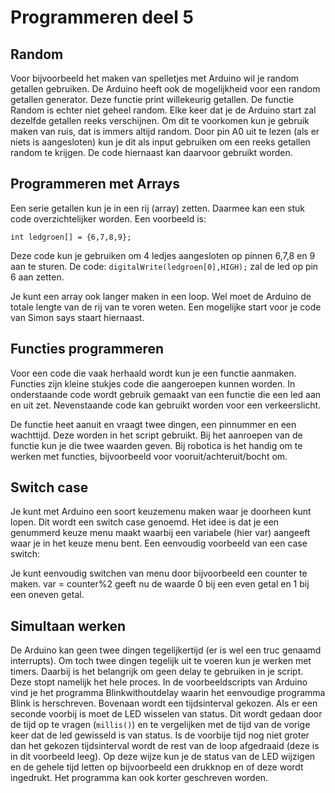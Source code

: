 # Programmeren deel 5

## Random
Voor bijvoorbeeld het maken van spelletjes met Arduino wil je random getallen gebruiken. De Arduino heeft ook de mogelijkheid voor een random getallen generator. Deze functie print willekeurig getallen. De functie Random is echter niet geheel random. Elke keer dat je de Arduino start zal dezelfde getallen reeks verschijnen. Om dit te voorkomen kun je gebruik maken van ruis, dat is immers altijd random. Door pin A0 uit te lezen (als er niets is aangesloten) kun je dit als input gebruiken om een reeks getallen random te krijgen. De code hiernaast kan daarvoor gebruikt worden.

## Programmeren met Arrays
Een serie getallen kun je in een rij (array) zetten. Daarmee kan een stuk code overzichtelijker worden. Een voorbeeld is: 

```{code} C
int ledgroen[] = {6,7,8,9};
```

Deze code kun je gebruiken om 4 ledjes aangesloten op pinnen 6,7,8 en 9 aan te sturen. De code: `digitalWrite(ledgroen[0],HIGH);` zal de led op pin 6 aan zetten. 

Je kunt een array ook langer maken in een loop. Wel moet de Arduino de totale lengte van de rij van te voren weten. Een mogelijke start voor je code van Simon says staart hiernaast.

## Functies programmeren
Voor een code die vaak herhaald wordt kun je een functie aanmaken. Functies zijn kleine stukjes code die aangeroepen kunnen worden. In onderstaande code wordt gebruik gemaakt van een functie die een led aan en uit zet. Nevenstaande code kan gebruikt worden voor een verkeerslicht.

De functie heet aanuit en vraagt twee dingen, een pinnummer en een wachttijd. Deze worden in het script gebruikt. Bij het aanroepen van de functie kun je die twee waarden geven.
Bij robotica is het handig om te werken met functies, bijvoorbeeld voor vooruit/achteruit/bocht om.

## Switch case
Je kunt met Arduino een soort keuzemenu maken waar je doorheen kunt lopen. Dit wordt een switch case genoemd. Het idee is dat je een genummerd keuze menu maakt waarbij een variabele  (hier var) aangeeft waar je in het keuze menu bent. Een eenvoudig voorbeeld van een case switch:

Je kunt eenvoudig switchen van menu door bijvoorbeeld een counter te maken. var = counter%2 geeft nu de waarde 0 bij een even getal en 1 bij een oneven getal.

## Simultaan werken
De Arduino kan geen twee dingen tegelijkertijd (er is wel een truc genaamd interrupts). Om toch twee dingen tegelijk uit te voeren kun je werken met timers. Daarbij is het belangrijk om geen delay te gebruiken in je script. Deze stopt namelijk het hele proces. In de voorbeeldscripts van Arduino vind je het programma Blinkwithoutdelay waarin het eenvoudige programma Blink is herschreven.
Bovenaan wordt een tijdsinterval gekozen. Als er een seconde voorbij is moet de LED wisselen van status. Dit wordt gedaan door de tijd op te vragen (`millis()`) en te vergelijken met de tijd van de vorige keer dat de led gewisseld is van status. Is de voorbije tijd nog niet groter dan het gekozen tijdsinterval wordt de rest van de loop afgedraaid (deze is in dit voorbeeld leeg). 
Op deze wijze kun je de status van de LED wijzigen en de gehele tijd letten op bijvoorbeeld een drukknop en of deze wordt ingedrukt. 
Het programma kan ook korter geschreven worden.
